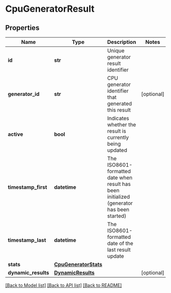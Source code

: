 # CpuGeneratorResult

## Properties
Name | Type | Description | Notes
------------ | ------------- | ------------- | -------------
**id** | **str** | Unique generator result identifier | 
**generator_id** | **str** | CPU generator identifier that generated this result | [optional] 
**active** | **bool** | Indicates whether the result is currently being updated | 
**timestamp_first** | **datetime** | The ISO8601-formatted date when result has been initialized (generator has been started) | 
**timestamp_last** | **datetime** | The ISO8601-formatted date of the last result update | 
**stats** | [**CpuGeneratorStats**](CpuGeneratorStats.md) |  | 
**dynamic_results** | [**DynamicResults**](DynamicResults.md) |  | [optional] 

[[Back to Model list]](../README.md#documentation-for-models) [[Back to API list]](../README.md#documentation-for-api-endpoints) [[Back to README]](../README.md)


